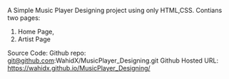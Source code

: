 A Simple Music Player Designing project using only HTML,CSS.
Contians two pages:
  1. Home Page,
  2. Artist Page

Source Code:
Github repo: git@github.com:WahidX/MusicPlayer_Designing.git
Github Hosted URL: https://wahidx.github.io/MusicPlayer_Designing/
